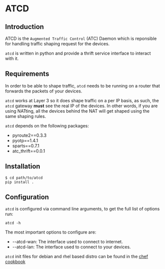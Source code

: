 # ATCD

## Introduction

ATCD is the `Augmented Traffic Control` (ATC) Daemon which is reponsible for
handling traffic shaping request for the devices.

`atcd` is written in python and provide a thrift service interface to interact with it.

## Requirements

In order to be able to shape traffic, `atcd` needs to be running on a router
that forwards the packets of your devices.

`atcd` works at Layer 3 so it does shape traffic on a per IP basis, as such, the
`atcd` gateway **must** see the real IP of the devices. In other words, if you are using
NATting, all the devices behind the NAT will get shaped using the same shaping rules.

`atcd` depends on the following packages:

* pyroute2==0.3.3
* pyotp==1.4.1
* sparts==0.7.1
* atc_thrift==0.0.1

## Installation

```
$ cd path/to/atcd
pip install .
```

## Configuration

`atcd` is configured via command line arguments, to get the full list of options
run:

```
atcd -h
```

The most important options to configure are:

* --atcd-wan: The interface used to connect to internet.
* --atcd-lan: The interface used to connect to your devices.

`atcd` init files for debian and rhel based distro can be found in the [chef cookbook](../../chef/atc/files/default/init.d/)
